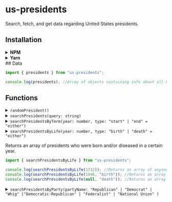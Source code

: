 # us-presidents

Search, fetch, and get data regarding United States presidents.

## Installation

<details>
  <summary>
    <strong>
      NPM
    </strong>
  </summary>

```sh-session
npm install us-presidents
```

</details>
<details>
  <summary>
    <strong>
      Yarn
    </strong>
  </summary>

```sh-session
yarn add us-presidents
```

</details>
## Data

```ts
import { presidents } from "us-presidents";

console.log(presidents); //Array of objects containing info about all US presidents
```

## Functions

<details>
<summary><code>randomPresident()</code></summary>

Gets a random president.

```ts
import { randomPresident } from "us-presidents";

console.log(randomPresident());

/*
Example Response:

{
  order: 23,
  name: 'Benjamin Harrison',
  description: 'Benjamin Harrison was an American lawyer and politician who served as the 23rd president of the United States from 1889 to 1893. He was a grandson of the ninth president, William Henry Harrison, and a great-grandson of Benjamin Harrison V, a founding father who signed the United States Declaration of Independence.',
  wikipedia: 'https://wikipedia.org/wiki/Benjamin_Harrison',
  term: { startYear: 1889, endYear: 1893, served: 1 },
  party: 'Republican',
  life: { birthYear: 1833, deathYear: 1901 }
}
*/
```

</details>

<details>
<summary><code>searchPresidents(query: string)</code></summary>

Search presidents by their name.

```ts
import { searchPresidents } from "us-presidents";

console.log(searchPresidents("donald trump")); //Returns a array of results, in this case it will only be one result
/*
[
  {
    order: 45,
    name: 'Donald Trump',
    description: 'Donald John Trump is an American politician, media personality, and businessman who served as the 45th president of the United States from 2017 to 2021.',
    wikipedia: 'https://en.wikipedia.org/wiki/Donald_Trump',
    term: { startYear: 2017, endYear: 2021, served: 1 },
    party: 'Republican',
    life: { birthYear: 1946, deathYear: null }
  }
]
*/

console.log(searchPresidents("donald trump")[0]); //Returns the first result, instead of an array of results
```

</details>

<details>
<summary><code>searchPresidentsByTerm(year: number, type: "start" | "end" = "either")</code></summary>

Returns an array of presidents who started and/or ended their term in a certain year.

```ts
import { searchPresidentsByTerm } from "us-presidents";

console.log(searchPresidentsByTerm(2021));
/*
Returns Donald Trump and Joe Biden because Trump's end year was 2021, and Biden's start year was 2021:
[
  {
    order: 45,
    name: 'Donald Trump',
    description: 'Donald John Trump is an American politician, media personality, and businessman who served as the 45th president of the United States from 2017 to 2021.',
    wikipedia: 'https://en.wikipedia.org/wiki/Donald_Trump',
    term: { startYear: 2017, endYear: 2021, served: 1 },
    party: 'Republican',
    life: { birthYear: 1946, deathYear: null }
  },
  {
    order: 46,
    name: 'Joe Biden',
    description: 'Joseph Robinette Biden Jr. is an American politician who is the 46th and current president of the United States. A member of the Democratic Party, he served as the 47th vice president from 2009 to 2017 under Barack Obama and represented Delaware in the United States Senate from 1973 to 2009.',
    wikipedia: 'https://en.wikipedia.org/wiki/Joe_Biden',
    term: { startYear: 2021, endYear: null, served: null },
    party: 'Democrat',
    life: { birthYear: 1942, deathYear: null }
  }
]
*/

console.log(searchPresidentsByTerm(2021, "start")); //Would just return Joe Biden

console.log(searchPresidentsByTerm(2021, "end")); //Would just return Donald Trump

console.log(searchPresidentsByTerm(null, "end")); //Would return Joe Biden as his term doesn't have an end year yet
```

</details>

<details>
<summary><code>searchPresidentsByLife(year: number, type: "birth" | "death" = "either")</code><summary>

Returns an array of presidents who were born and/or diseased in a certain year.

```ts
import { searchPresidentsByLife } from "us-presidents";

console.log(searchPresidentsByLife(1732)); //Returns an array of anyone who was born or diseased in 1732, in this case only George Washington
console.log(searchPresidentsByLife(1946, "birth")); //Returns an array of any president who was born in 1946, Bill Clinton; Donald Trump; and George W. Bush
console.log(searchPresidentsByLife(null, "death")); //Returns an array of every president who is still alive
```

</details>

<details>
<summary><code>searchPresidentsByParty(partyName: "Republican" | "Democrat" | "Whig" |"Democratic-Republican" | "Federalist" | "National Union" )</code></summary>

Returns an array of all presidents of a certain party.

```ts
import { searchPresidentsByParty } from "us-presidents";

console.log(searchPresidentsByParty("Republican")); //Returns an array of all presidents of the Republican party
console.log(searchPresidentsByParty("Democrat")); //Returns an array of all presidents of the Democrat party
```

</details>
